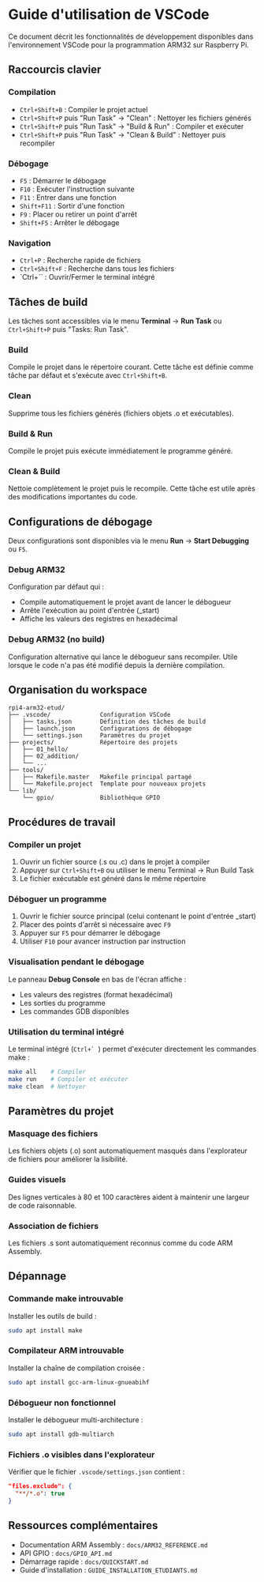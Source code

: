 # Guide d'utilisation de VSCode

Ce document décrit les fonctionnalités de développement disponibles dans l'environnement VSCode pour la programmation ARM32 sur Raspberry Pi.

## Raccourcis clavier

### Compilation
- `Ctrl+Shift+B` : Compiler le projet actuel
- `Ctrl+Shift+P` puis "Run Task" → "Clean" : Nettoyer les fichiers générés
- `Ctrl+Shift+P` puis "Run Task" → "Build & Run" : Compiler et exécuter
- `Ctrl+Shift+P` puis "Run Task" → "Clean & Build" : Nettoyer puis recompiler

### Débogage
- `F5` : Démarrer le débogage
- `F10` : Exécuter l'instruction suivante
- `F11` : Entrer dans une fonction
- `Shift+F11` : Sortir d'une fonction
- `F9` : Placer ou retirer un point d'arrêt
- `Shift+F5` : Arrêter le débogage

### Navigation
- `Ctrl+P` : Recherche rapide de fichiers
- `Ctrl+Shift+F` : Recherche dans tous les fichiers
- `Ctrl+\`` : Ouvrir/Fermer le terminal intégré

## Tâches de build

Les tâches sont accessibles via le menu **Terminal** → **Run Task** ou `Ctrl+Shift+P` puis "Tasks: Run Task".

### Build
Compile le projet dans le répertoire courant. Cette tâche est définie comme tâche par défaut et s'exécute avec `Ctrl+Shift+B`.

### Clean
Supprime tous les fichiers générés (fichiers objets .o et exécutables).

### Build & Run
Compile le projet puis exécute immédiatement le programme généré.

### Clean & Build
Nettoie complètement le projet puis le recompile. Cette tâche est utile après des modifications importantes du code.

## Configurations de débogage

Deux configurations sont disponibles via le menu **Run** → **Start Debugging** ou `F5`.

### Debug ARM32
Configuration par défaut qui :
- Compile automatiquement le projet avant de lancer le débogueur
- Arrête l'exécution au point d'entrée (_start)
- Affiche les valeurs des registres en hexadécimal

### Debug ARM32 (no build)
Configuration alternative qui lance le débogueur sans recompiler. Utile lorsque le code n'a pas été modifié depuis la dernière compilation.

## Organisation du workspace

```
rpi4-arm32-etud/
├── .vscode/              Configuration VSCode
│   ├── tasks.json        Définition des tâches de build
│   ├── launch.json       Configurations de débogage
│   └── settings.json     Paramètres du projet
├── projects/             Répertoire des projets
│   ├── 01_hello/
│   ├── 02_addition/
│   └── ...
├── tools/
│   ├── Makefile.master   Makefile principal partagé
│   └── Makefile.project  Template pour nouveaux projets
└── lib/
    └── gpio/             Bibliothèque GPIO
```

## Procédures de travail

### Compiler un projet
1. Ouvrir un fichier source (.s ou .c) dans le projet à compiler
2. Appuyer sur `Ctrl+Shift+B` ou utiliser le menu Terminal → Run Build Task
3. Le fichier exécutable est généré dans le même répertoire

### Déboguer un programme
1. Ouvrir le fichier source principal (celui contenant le point d'entrée _start)
2. Placer des points d'arrêt si nécessaire avec `F9`
3. Appuyer sur `F5` pour démarrer le débogage
4. Utiliser `F10` pour avancer instruction par instruction

### Visualisation pendant le débogage
Le panneau **Debug Console** en bas de l'écran affiche :
- Les valeurs des registres (format hexadécimal)
- Les sorties du programme
- Les commandes GDB disponibles

### Utilisation du terminal intégré
Le terminal intégré (``Ctrl+` ``) permet d'exécuter directement les commandes make :
```bash
make all    # Compiler
make run    # Compiler et exécuter
make clean  # Nettoyer
```

## Paramètres du projet

### Masquage des fichiers
Les fichiers objets (.o) sont automatiquement masqués dans l'explorateur de fichiers pour améliorer la lisibilité.

### Guides visuels
Des lignes verticales à 80 et 100 caractères aident à maintenir une largeur de code raisonnable.

### Association de fichiers
Les fichiers .s sont automatiquement reconnus comme du code ARM Assembly.

## Dépannage

### Commande make introuvable
Installer les outils de build :
```bash
sudo apt install make
```

### Compilateur ARM introuvable
Installer la chaîne de compilation croisée :
```bash
sudo apt install gcc-arm-linux-gnueabihf
```

### Débogueur non fonctionnel
Installer le débogueur multi-architecture :
```bash
sudo apt install gdb-multiarch
```

### Fichiers .o visibles dans l'explorateur
Vérifier que le fichier `.vscode/settings.json` contient :
```json
"files.exclude": {
  "**/*.o": true
}
```

## Ressources complémentaires

- Documentation ARM Assembly : `docs/ARM32_REFERENCE.md`
- API GPIO : `docs/GPIO_API.md`
- Démarrage rapide : `docs/QUICKSTART.md`
- Guide d'installation : `GUIDE_INSTALLATION_ETUDIANTS.md`

